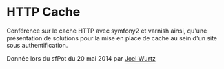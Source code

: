 # HTTP Cache

Conférence sur le cache HTTP avec symfony2 et varnish ainsi, qu'une présentation de solutions pour la mise en place de cache au sein d'un site sous authentification.

Donnée lors du sfPot du 20 mai 2014 par [Joel Wurtz](http://twitter.com/joelwurtz)